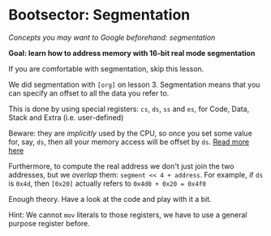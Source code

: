 Bootsector: Segmentation
========================

*Concepts you may want to Google beforehand: segmentation*

**Goal: learn how to address memory with 16-bit real mode segmentation**

If you are comfortable with segmentation, skip this lesson.

We did segmentation
with `[org]` on lesson 3. Segmentation means that you can specify
an offset to all the data you refer to.

This is done by using special registers: `cs`, `ds`, `ss` and `es`, for
Code, Data, Stack and Extra (i.e. user-defined)

Beware: they are *implicitly* used by the CPU, so once you set some
value for, say, `ds`, then all your memory access will be offset by `ds`.
[Read more here](http://wiki.osdev.org/Segmentation)

Furthermore, to compute the real address we don't just join the two
addresses, but we *overlap* them: `segment << 4 + address`. For example,
if `ds` is `0x4d`, then `[0x20]` actually refers to `0x4d0 + 0x20 = 0x4f0`

Enough theory. Have a look at the code and play with it a bit.

Hint: We cannot `mov` literals to those registers, we have to
use a general purpose register before.
